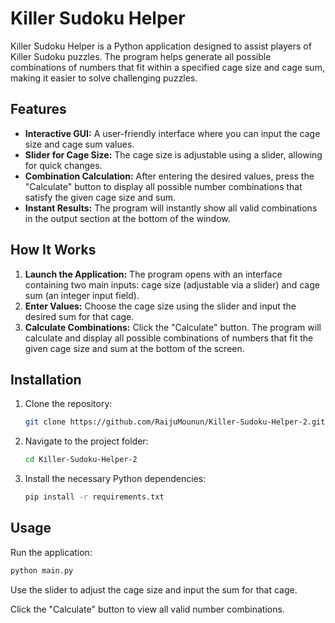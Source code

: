 # Killer Sudoku Helper

Killer Sudoku Helper is a Python application designed to assist players of Killer Sudoku puzzles. The program helps generate all possible combinations of numbers that fit within a specified cage size and cage sum, making it easier to solve challenging puzzles.

## Features

- **Interactive GUI:** A user-friendly interface where you can input the cage size and cage sum values.
- **Slider for Cage Size:** The cage size is adjustable using a slider, allowing for quick changes.
- **Combination Calculation:** After entering the desired values, press the "Calculate" button to display all possible number combinations that satisfy the given cage size and sum.
- **Instant Results:** The program will instantly show all valid combinations in the output section at the bottom of the window.

## How It Works

1. **Launch the Application:** The program opens with an interface containing two main inputs: cage size (adjustable via a slider) and cage sum (an integer input field).
2. **Enter Values:** Choose the cage size using the slider and input the desired sum for that cage.
3. **Calculate Combinations:** Click the "Calculate" button. The program will calculate and display all possible combinations of numbers that fit the given cage size and sum at the bottom of the screen.

## Installation

1. Clone the repository:
   ```bash
   git clone https://github.com/RaijuMounun/Killer-Sudoku-Helper-2.git
   ```

2. Navigate to the project folder:
   ```bash
   cd Killer-Sudoku-Helper-2
   ```

3. Install the necessary Python dependencies:
   ```bash
   pip install -r requirements.txt
   ```

## Usage
Run the application:
  ```bash
  python main.py
  ```
Use the slider to adjust the cage size and input the sum for that cage.

Click the "Calculate" button to view all valid number combinations.
